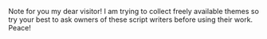 Note for you my dear visitor! 
I am trying to collect freely available themes so try your best to ask owners of these script writers before using their work.
Peace!
